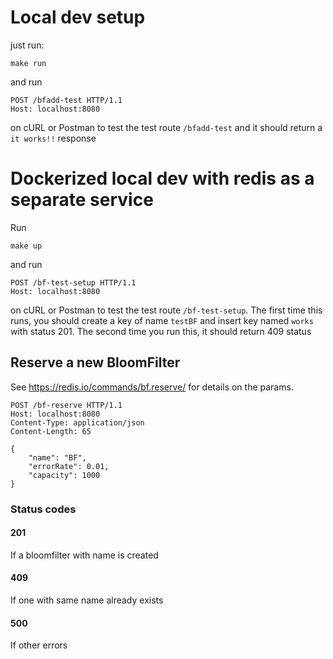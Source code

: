 # Local dev setup
just run:

```
make run
```
and run
```
POST /bfadd-test HTTP/1.1
Host: localhost:8080
```
on cURL or Postman to test the test route `/bfadd-test` and it should return a `it works!!` response

# Dockerized local dev with redis as a separate service

Run
```
make up
```
and run
```
POST /bf-test-setup HTTP/1.1
Host: localhost:8080
```
on cURL or Postman to test the test route `/bf-test-setup`.
The first time this runs, you should create a key of name `testBF` and insert key named `works` with status 201. The second time you run this, it should return 409 status

## Reserve a new BloomFilter

See https://redis.io/commands/bf.reserve/ for details on the params.

```
POST /bf-reserve HTTP/1.1
Host: localhost:8080
Content-Type: application/json
Content-Length: 65

{
    "name": "BF", 
    "errorRate": 0.01,
    "capacity": 1000
}
```

### Status codes
#### 201
If a bloomfilter with name is created
#### 409
If one with same name already exists

#### 500
If other errors
